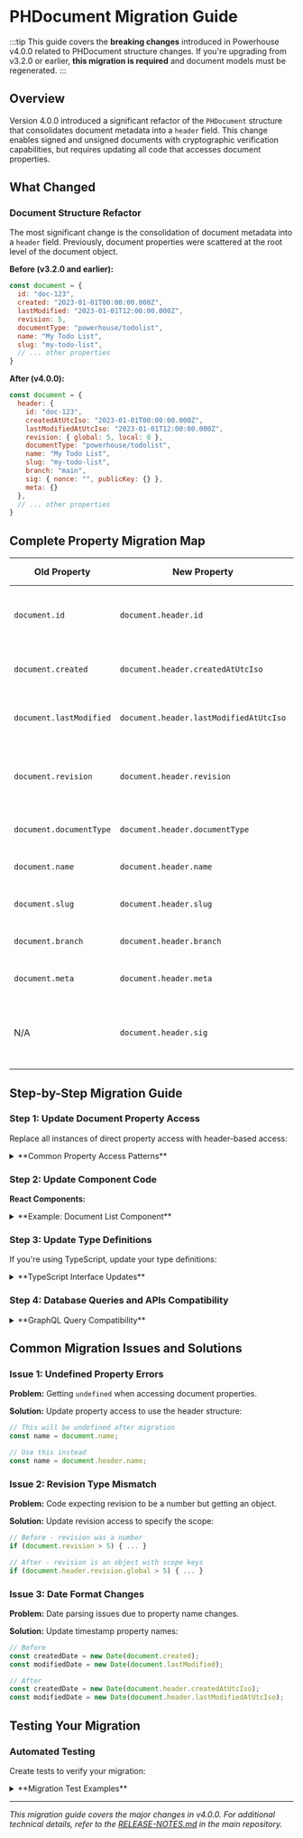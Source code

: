 # PHDocument Migration Guide

:::tip
This guide covers the **breaking changes** introduced in Powerhouse v4.0.0 related to PHDocument structure changes. If you're upgrading from v3.2.0 or earlier, **this migration is required** and document models must be regenerated.
:::

## Overview

Version 4.0.0 introduced a significant refactor of the `PHDocument` structure that consolidates document metadata into a `header` field. This change enables signed and unsigned documents with cryptographic verification capabilities, but requires updating all code that accesses document properties.

## What Changed

### Document Structure Refactor

The most significant change is the consolidation of document metadata into a `header` field. Previously, document properties were scattered at the root level of the document object.

**Before (v3.2.0 and earlier):**
```javascript
const document = {
  id: "doc-123",
  created: "2023-01-01T00:00:00.000Z",
  lastModified: "2023-01-01T12:00:00.000Z",
  revision: 5,
  documentType: "powerhouse/todolist",
  name: "My Todo List",
  slug: "my-todo-list",
  // ... other properties
}
```

**After (v4.0.0):**
```javascript
const document = {
  header: {
    id: "doc-123",
    createdAtUtcIso: "2023-01-01T00:00:00.000Z",
    lastModifiedAtUtcIso: "2023-01-01T12:00:00.000Z",
    revision: { global: 5, local: 0 },
    documentType: "powerhouse/todolist",
    name: "My Todo List",
    slug: "my-todo-list",
    branch: "main",
    sig: { nonce: "", publicKey: {} },
    meta: {}
  },
  // ... other properties
}
```

## Complete Property Migration Map

| **Old Property** | **New Property** | **Additional Changes** |
|------------------|------------------|------------------------|
| `document.id` | `document.header.id` | Now an Ed25519 signature for signed documents |
| `document.created` | `document.header.createdAtUtcIso` | **Renamed** to include UTC ISO specification |
| `document.lastModified` | `document.header.lastModifiedAtUtcIso` | **Renamed** to include UTC ISO specification |
| `document.revision` | `document.header.revision` | Now an **object** with scope keys (e.g., `{ global: 5, local: 0 }`) |
| `document.documentType` | `document.header.documentType` | No additional changes |
| `document.name` | `document.header.name` | No additional changes |
| `document.slug` | `document.header.slug` | No additional changes |
| `document.branch` | `document.header.branch` | Now explicitly included |
| `document.meta` | `document.header.meta` | Now explicitly included |
| N/A | `document.header.sig` | **New** - Signature information for document verification |

## Step-by-Step Migration Guide

### Step 1: Update Document Property Access

Replace all instances of direct property access with header-based access:

<details>
<summary>**Common Property Access Patterns**</summary>

**Document ID Access:**
```javascript
// Before
const documentId = document.id;

// After
const documentId = document.header.id;
```

**Document Name Access:**
```javascript
// Before
const documentName = document.name;

// After
const documentName = document.header.name;
```

**Document Type Access:**
```javascript
// Before
const docType = document.documentType;

// After
const docType = document.header.documentType;
```

**Timestamp Access:**
```javascript
// Before
const created = document.created;
const lastModified = document.lastModified;

// After
const created = document.header.createdAtUtcIso;
const lastModified = document.header.lastModifiedAtUtcIso;
```

**Revision Access:**
```javascript
// Before
const revision = document.revision; // Was a number

// After
const globalRevision = document.header.revision.global; // Now an object
const localRevision = document.header.revision.local;
// Or get all revisions
const allRevisions = document.header.revision; // { global: 5, local: 0, ... }
```

</details>

### Step 2: Update Component Code

**React Components:**

<details>
<summary>**Example: Document List Component**</summary>

```jsx
// Before
function DocumentList({ documents }) {
  return (
    <div>
      {documents.map(doc => (
        <div key={doc.id} className="document-item">
          <h3>{doc.name}</h3>
          <p>Type: {doc.documentType}</p>
          <p>Last modified: {new Date(doc.lastModified).toLocaleDateString()}</p>
          <p>Revision: {doc.revision}</p>
        </div>
      ))}
    </div>
  );
}

// After
function DocumentList({ documents }) {
  return (
    <div>
      {documents.map(doc => (
        <div key={doc.header.id} className="document-item">
          <h3>{doc.header.name}</h3>
          <p>Type: {doc.header.documentType}</p>
          <p>Last modified: {new Date(doc.header.lastModifiedAtUtcIso).toLocaleDateString()}</p>
          <p>Global Revision: {doc.header.revision.global}</p>
        </div>
      ))}
    </div>
  );
}
```

</details>

### Step 3: Update Type Definitions

If you're using TypeScript, update your type definitions:

<details>
<summary>**TypeScript Interface Updates**</summary>

```typescript
// Before
interface MyDocument {
  id: string;
  name: string;
  documentType: string;
  created: string;
  lastModified: string;
  revision: number;
  // ... other properties
}

// After
interface MyDocument {
  header: {
    id: string;
    name: string;
    documentType: string;
    createdAtUtcIso: string;
    lastModifiedAtUtcIso: string;
    revision: {
      [scope: string]: number;
    };
    slug: string;
    branch: string;
    sig: {
      nonce: string;
      publicKey: any;
    };
    meta?: {
      preferredEditor?: string;
    };
  };
  // ... other properties
}
```

</details>

### Step 4: Database Queries and APIs Compatibility

<details>
<summary>**GraphQL Query Compatibility**</summary>

**GraphQL Queries:**
```graphql
# Your existing queries continue to work unchanged
query GetDocument($id: ID!) {
  document(id: $id) {
    id              # Still works due to response transformation
    name            # Still works due to response transformation
    documentType    # Still works due to response transformation
    created         # Still works due to response transformation
    lastModified    # Still works due to response transformation
    revision        # Still works due to response transformation
  }
}
```

:::tip
**GraphQL Backward Compatibility:** The GraphQL API maintains backward compatibility through response transformation. Your existing queries will continue to work without changes. However, when working with the raw document objects in your application code, you'll need to use the new header structure.
:::

</details>





## Common Migration Issues and Solutions

### Issue 1: Undefined Property Errors

**Problem:** Getting `undefined` when accessing document properties.

**Solution:** Update property access to use the header structure:

```javascript
// This will be undefined after migration
const name = document.name;

// Use this instead
const name = document.header.name;
```

### Issue 2: Revision Type Mismatch

**Problem:** Code expecting revision to be a number but getting an object.

**Solution:** Update revision access to specify the scope:

```javascript
// Before - revision was a number
if (document.revision > 5) { ... }

// After - revision is an object with scope keys
if (document.header.revision.global > 5) { ... }
```

### Issue 3: Date Format Changes

**Problem:** Date parsing issues due to property name changes.

**Solution:** Update timestamp property names:

```javascript
// Before
const createdDate = new Date(document.created);
const modifiedDate = new Date(document.lastModified);

// After
const createdDate = new Date(document.header.createdAtUtcIso);
const modifiedDate = new Date(document.header.lastModifiedAtUtcIso);
```

## Testing Your Migration

### Automated Testing

Create tests to verify your migration:

<details>
<summary>**Migration Test Examples**</summary>

```javascript
// Test document property access
describe('Document Migration', () => {
  it('should access document properties correctly', () => {
    const mockDocument = {
      header: {
        id: 'test-id',
        name: 'Test Document',
        documentType: 'powerhouse/test',
        createdAtUtcIso: '2023-01-01T00:00:00.000Z',
        lastModifiedAtUtcIso: '2023-01-01T12:00:00.000Z',
        revision: { global: 5, local: 0 },
        // ... other header properties
      },
      // ... other document properties
    };

    // Test property access
    expect(mockDocument.header.id).toBe('test-id');
    expect(mockDocument.header.name).toBe('Test Document');
    expect(mockDocument.header.revision.global).toBe(5);
  });
});
```

</details>

---

*This migration guide covers the major changes in v4.0.0. For additional technical details, refer to the [RELEASE-NOTES.md](https://github.com/powerhouse-dao/powerhouse/blob/main/RELEASE-NOTES.md) in the main repository.* 